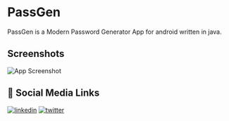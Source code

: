 
# PassGen

PassGen is a Modern Password Generator App for android written in java.


## Screenshots

![App Screenshot](../ScreenShots/Screenshot_20211006-140214.png)

  
## 🔗 Social Media Links
[![linkedin](https://img.shields.io/badge/linkedin-0A66C2?style=for-the-badge&logo=linkedin&logoColor=white)](https://www.linkedin.com/in/prashasth-nair-277a66194/)
[![twitter](https://img.shields.io/badge/twitter-1DA1F2?style=for-the-badge&logo=twitter&logoColor=white)](https://twitter.com/Prashasth_nair)

  